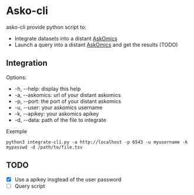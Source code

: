 Asko-cli
========

asko-cli provide python script to:

- Integrate datasets into a distant [AskOmics](https://github.com/askomics/askomics)
- Launch a query into a distant [AskOmics](https://github.com/askomics/askomics) and get the results (TODO)



Integration
-----------

Options:

- -h, --help: display this help
- -a, --askomics: url of your distant askomics
- -p, --port: the port of your distant askomics
- -u, --user: your askomics username
- -k, --apikey: your askomics apikey
- -d, --data: path of the file to integrate

Exemple

    python3 integrate-cli.py -a http://localhost -p 6543 -u myusername -k mypasswd -d /path/to/file.tsv





TODO
----

- [x] Use a apikey insgtead of the user password
- [ ] Query script